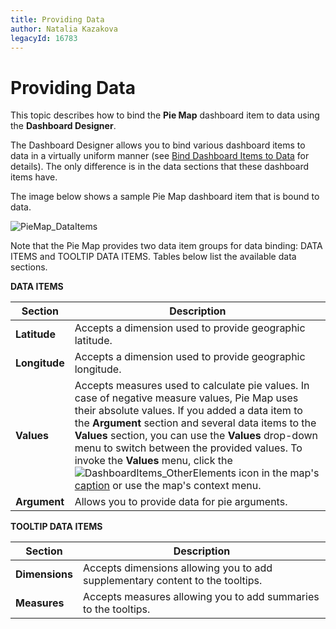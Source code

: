 ```yaml
---
title: Providing Data
author: Natalia Kazakova
legacyId: 16783
---
```

# Providing Data
This topic describes how to bind the **Pie Map** dashboard item to data using the **Dashboard Designer**.

The Dashboard Designer allows you to bind various dashboard items to data in a virtually uniform manner (see [Bind Dashboard Items to Data](../../../bind-dashboard-items-to-data/bind-dashboard-items-to-data.md) for details). The only difference is in the data sections that these dashboard items have.

The image below shows a sample Pie Map dashboard item that is bound to data.

![PieMap_DataItems](../../../../../images/img23581.png)

Note that the Pie Map provides two data item groups for data binding: DATA ITEMS and TOOLTIP DATA ITEMS.
Tables below list the available data sections.

**DATA ITEMS**

| Section | Description |
|---|---|
| **Latitude** | Accepts a dimension used to provide geographic latitude. |
| **Longitude** | Accepts a dimension used to provide geographic longitude. |
| **Values** | Accepts measures used to calculate pie values. In case of negative measure values, Pie Map uses their absolute values. If you added a data item to the **Argument** section and several data items to the **Values** section, you  can use the **Values** drop-down menu to switch between the provided values. To invoke the **Values** menu, click the ![DashboardItems_OtherElements](../../../../../images/img20169.png) icon in the map's [caption](../../../dashboard-layout/dashboard-item-caption.md) or use the map's context menu. |
| **Argument** | Allows you to provide data for pie arguments. |

**TOOLTIP DATA ITEMS**

| Section | Description |
|---|---|
| **Dimensions** | Accepts dimensions allowing you to add supplementary content to the tooltips. |
| **Measures** | Accepts measures allowing you to add summaries to the tooltips. |